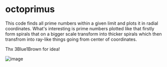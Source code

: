 # octoprimus
This code finds all prime numbers within a given limit and plots it in radial coordinates. What's interesting is prime numbers plotted like that firstly form 
spirals that on a bigger scale transform into thicker spirals which then transfrom into ray-like things going from center of coordinates.

Thx 3Blue1Brown for idea!

![image](https://user-images.githubusercontent.com/114425094/193406530-cc5a892a-a4ee-4aa3-950a-9fa22da08b83.png)
